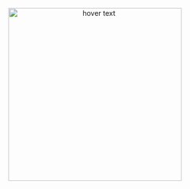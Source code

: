 <p align="center">
  <img src="https://static.wikia.nocookie.net/btb/images/a/a1/LoftyStopMotion.png" width="350" title="hover text">
</p>